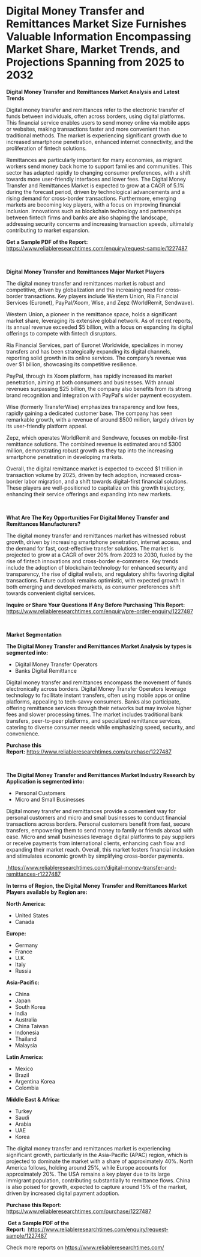 <p><h1>Digital Money Transfer and Remittances Market Size Furnishes Valuable Information Encompassing Market Share, Market Trends, and Projections Spanning from 2025 to 2032</h1></p><p><strong>Digital Money Transfer and Remittances Market Analysis and Latest Trends</strong></p>
<p><p>Digital money transfer and remittances refer to the electronic transfer of funds between individuals, often across borders, using digital platforms. This financial service enables users to send money online via mobile apps or websites, making transactions faster and more convenient than traditional methods. The market is experiencing significant growth due to increased smartphone penetration, enhanced internet connectivity, and the proliferation of fintech solutions. </p><p>Remittances are particularly important for many economies, as migrant workers send money back home to support families and communities. This sector has adapted rapidly to changing consumer preferences, with a shift towards more user-friendly interfaces and lower fees. The Digital Money Transfer and Remittances Market is expected to grow at a CAGR of 5.1% during the forecast period, driven by technological advancements and a rising demand for cross-border transactions. Furthermore, emerging markets are becoming key players, with a focus on improving financial inclusion. Innovations such as blockchain technology and partnerships between fintech firms and banks are also shaping the landscape, addressing security concerns and increasing transaction speeds, ultimately contributing to market expansion.</p></p>
<p><strong>Get a Sample PDF of the Report:&nbsp;</strong> <a href="https://www.reliableresearchtimes.com/enquiry/request-sample/1227487?utm_campaign=2006&utm_medium=2&utm_source=Github&utm_content=ia&utm_term=11032025&utm_id=digital-money-transfer-and-remittances">https://www.reliableresearchtimes.com/enquiry/request-sample/1227487</a></p>
<p>&nbsp;</p>
<p><strong>Digital Money Transfer and Remittances Major Market Players</strong></p>
<p><p>The digital money transfer and remittances market is robust and competitive, driven by globalization and the increasing need for cross-border transactions. Key players include Western Union, Ria Financial Services (Euronet), PayPal/Xoom, Wise, and Zepz (WorldRemit, Sendwave). </p><p>Western Union, a pioneer in the remittance space, holds a significant market share, leveraging its extensive global network. As of recent reports, its annual revenue exceeded $5 billion, with a focus on expanding its digital offerings to compete with fintech disruptors.</p><p>Ria Financial Services, part of Euronet Worldwide, specializes in money transfers and has been strategically expanding its digital channels, reporting solid growth in its online services. The company’s revenue was over $1 billion, showcasing its competitive resilience.</p><p>PayPal, through its Xoom platform, has rapidly increased its market penetration, aiming at both consumers and businesses. With annual revenues surpassing $25 billion, the company also benefits from its strong brand recognition and integration with PayPal's wider payment ecosystem.</p><p>Wise (formerly TransferWise) emphasizes transparency and low fees, rapidly gaining a dedicated customer base. The company has seen remarkable growth, with a revenue of around $500 million, largely driven by its user-friendly platform appeal.</p><p>Zepz, which operates WorldRemit and Sendwave, focuses on mobile-first remittance solutions. The combined revenue is estimated around $300 million, demonstrating robust growth as they tap into the increasing smartphone penetration in developing markets.</p><p>Overall, the digital remittance market is expected to exceed $1 trillion in transaction volume by 2025, driven by tech adoption, increased cross-border labor migration, and a shift towards digital-first financial solutions. These players are well-positioned to capitalize on this growth trajectory, enhancing their service offerings and expanding into new markets.</p></p>
<p>&nbsp;</p>
<p><strong>What Are The Key Opportunities For Digital Money Transfer and Remittances Manufacturers?</strong></p>
<p><p>The digital money transfer and remittances market has witnessed robust growth, driven by increasing smartphone penetration, internet access, and the demand for fast, cost-effective transfer solutions. The market is projected to grow at a CAGR of over 20% from 2023 to 2030, fueled by the rise of fintech innovations and cross-border e-commerce. Key trends include the adoption of blockchain technology for enhanced security and transparency, the rise of digital wallets, and regulatory shifts favoring digital transactions. Future outlook remains optimistic, with expected growth in both emerging and developed markets, as consumer preferences shift towards convenient digital services.</p></p>
<p><strong>Inquire or Share Your Questions If Any Before Purchasing This Report:</strong> <a href="https://www.reliableresearchtimes.com/enquiry/pre-order-enquiry/1227487?utm_campaign=2006&utm_medium=2&utm_source=Github&utm_content=ia&utm_term=11032025&utm_id=digital-money-transfer-and-remittances">https://www.reliableresearchtimes.com/enquiry/pre-order-enquiry/1227487</a></p>
<p>&nbsp;</p>
<p><strong>Market Segmentation</strong></p>
<p><strong>The Digital Money Transfer and Remittances Market Analysis by types is segmented into:</strong></p>
<p><ul><li>Digital Money Transfer Operators</li><li>Banks Digital Remittance</li></ul></p>
<p><p>Digital money transfer and remittances encompass the movement of funds electronically across borders. Digital Money Transfer Operators leverage technology to facilitate instant transfers, often using mobile apps or online platforms, appealing to tech-savvy consumers. Banks also participate, offering remittance services through their networks but may involve higher fees and slower processing times. The market includes traditional bank transfers, peer-to-peer platforms, and specialized remittance services, catering to diverse consumer needs while emphasizing speed, security, and convenience.</p></p>
<p><strong>Purchase this Report:&nbsp;</strong><a href="https://www.reliableresearchtimes.com/purchase/1227487?utm_campaign=2006&utm_medium=2&utm_source=Github&utm_content=ia&utm_term=11032025&utm_id=digital-money-transfer-and-remittances">https://www.reliableresearchtimes.com/purchase/1227487</a></p>
<p>&nbsp;</p>
<p><strong>The Digital Money Transfer and Remittances Market Industry Research by Application is segmented into:</strong></p>
<p><ul><li>Personal Customers</li><li>Micro and Small Businesses</li></ul></p>
<p><p>Digital money transfer and remittances provide a convenient way for personal customers and micro and small businesses to conduct financial transactions across borders. Personal customers benefit from fast, secure transfers, empowering them to send money to family or friends abroad with ease. Micro and small businesses leverage digital platforms to pay suppliers or receive payments from international clients, enhancing cash flow and expanding their market reach. Overall, this market fosters financial inclusion and stimulates economic growth by simplifying cross-border payments.</p></p>
<p><a href="https://www.reliableresearchtimes.com/digital-money-transfer-and-remittances-r1227487?utm_campaign=2006&utm_medium=2&utm_source=Github&utm_content=ia&utm_term=11032025&utm_id=digital-money-transfer-and-remittances">&nbsp;https://www.reliableresearchtimes.com/digital-money-transfer-and-remittances-r1227487</a></p>
<p><strong>In terms of Region, the Digital Money Transfer and Remittances Market Players available by Region are:</strong></p>
<p>
    <p> <strong> North America: </strong>
        <ul>
            <li>United States</li>
            <li>Canada</li>
        </ul>
        </p> 
    <p> <strong> Europe: </strong>
        <ul>
            <li>Germany</li>
            <li>France</li>
            <li>U.K.</li>
            <li>Italy</li>
            <li>Russia</li>
        </ul>
        </p> 
    <p> <strong> Asia-Pacific: </strong>
        <ul>
            <li>China</li>
            <li>Japan</li>
            <li>South Korea</li>
            <li>India</li>
            <li>Australia</li>
            <li>China Taiwan</li>
            <li>Indonesia</li>
            <li>Thailand</li>
            <li>Malaysia</li>
        </ul>
        </p> 
    <p> <strong> Latin America: </strong>
        <ul>
            <li>Mexico</li>
            <li>Brazil</li>
            <li>Argentina Korea</li>
            <li>Colombia</li>
        </ul>
        </p> 
    <p> <strong> Middle East & Africa: </strong>
        <ul>
            <li>Turkey</li>
            <li>Saudi</li>
            <li>Arabia</li>
            <li>UAE</li>
            <li>Korea</li>
        </ul>
    </p>
    </p>
<p><p>The digital money transfer and remittances market is experiencing significant growth, particularly in the Asia-Pacific (APAC) region, which is projected to dominate the market with a share of approximately 40%. North America follows, holding around 25%, while Europe accounts for approximately 20%. The USA remains a key player due to its large immigrant population, contributing substantially to remittance flows. China is also poised for growth, expected to capture around 15% of the market, driven by increased digital payment adoption.</p></p>
<p><strong>Purchase this Report: </strong><a href="https://www.reliableresearchtimes.com/purchase/1227487?utm_campaign=2006&utm_medium=2&utm_source=Github&utm_content=ia&utm_term=11032025&utm_id=digital-money-transfer-and-remittances">https://www.reliableresearchtimes.com/purchase/1227487</a></p>
<p>&nbsp;<strong>Get a Sample PDF of the Report:&nbsp;&nbsp;</strong><a href="https://www.reliableresearchtimes.com/enquiry/request-sample/1227487?utm_campaign=2006&utm_medium=2&utm_source=Github&utm_content=ia&utm_term=11032025&utm_id=digital-money-transfer-and-remittances">https://www.reliableresearchtimes.com/enquiry/request-sample/1227487</a></p>
<p><strong></strong></p>
<p>Check more reports on <a href="https://www.reliableresearchtimes.com/?utm_campaign=2006&utm_medium=2&utm_source=Github&utm_content=ia&utm_term=11032025&utm_id=digital-money-transfer-and-remittances">https://www.reliableresearchtimes.com/</a></p>